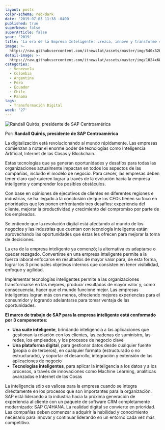 ```yaml
---
layout: posts
color-schema: red-dark
date: '2019-07-03 11:38 -0400'
published: true
superNews: false
superArticle: false
year: '2019'
title: 'La era de la Empresa Inteligente: crezca, innove y transforme su organización '
image: >-
  https://raw.githubusercontent.com/itnewslat/assets/master/img/540x320/Transformacion-Empresas-p.jpg
detail-image: >-
  https://raw.githubusercontent.com/itnewslat/assets/master/img/1024x680/Transformacion-Empresas-g.jpg
categories:
  - Venezuela
  - Colombia
  - Argentina
  - Perú
  - Ecuador
  - Chile
  - Panama
tags:
  - Transformación Digital
week: '27'
---
```

![Randall Quirós, presidente de SAP Centroamérica](https://pbs.twimg.com/profile_images/993622271687254016/xTkyhYO3_400x400.jpg)

Por: **Randall Quirós, presidente de SAP Centroamérica**

La digitalización está revolucionando al mundo rápidamente. Las empresas comienzan a notar el enorme poder de tecnologías como Inteligencia Artificial, Internet de las Cosas y Blockchain. 

Estas tecnologías que ya generan oportunidades y desafíos para todas las organizaciones actualmente impactan en todos los aspectos de las compañías, incluido el modelo de negocio. Para crecer, las empresas deben tener claro qué quieren lograr a través de la evolución hacia la empresa inteligente y comprender los posibles obstáculos.

Con base en opiniones de ejecutivos de clientes en diferentes regiones e industrias, se ha llegado a la conclusión de que los CEOs tienen su foco en prioridades que los ponen enfrentando tres desafíos: experiencia del cliente, mejorar la productividad y crecimiento del compromiso por parte de los empleados. 

Se entiende que la revolución digital está afectando al mundo de los negocios y las industrias que cuentan con tecnología inteligente están aprovechando las oportunidades que éstas les ofrecen para mejorar la toma de decisiones. 
 
 
La era de la empresa inteligente ya comenzó; la alternativa es adaptarse o quedar rezagado. Convertirse en una empresa inteligente permite a la fuerza laboral enfocarse en resultados de mayor valor para, de esta forma, lograr los 3 principales objetivos internos que consisten en tener visibilidad, enfoque y agilidad. 

Implementar tecnologías inteligentes permite a las organizaciones transformarse en las mejores, producir resultados de mayor valor y, como consecuencia, hacer que el mundo funcione mejor. Las empresas inteligentes logran más con menos, ofreciendo mejores experiencias para el consumidor y logrando adelantarse para tomar ventaja de las oportunidades. 

**El marco de trabajo de SAP para la empresa inteligente está conformado por 3 componentes:**

- **Una suite inteligente**, brindando inteligencia a las aplicaciones que gestionan la relación con los clientes, las cadenas de suministro, las redes, los empleados, y los procesos de negocio clave 
- **Una plataforma digital**, para gestionar datos desde cualquier fuente (propia o de terceros), en cualquier formato (estructurado o no estructurado), y soportar el desarrollo, integración y extensión de las aplicaciones de negocio 
- **Tecnologías inteligentes**, para aplicar la inteligencia a los datos y a los procesos, a través de innovaciones como Machine Learning, analíticas avanzadas e Internet de las Cosas

La inteligencia sólo es valiosa para la empresa cuando se integra directamente en los procesos que son importantes para la organización. SAP está liderando a la industria hacia la próxima generación de experiencia al cliente con un paquete de software CRM completamente modernizado: SAP C/4HANA. La realidad digital se convierte en prioridad. Las compañías deben comenzar a adquirir la habilidad y conocimiento necesario para innovar y continuar liderando en un entorno cada vez más competitivo.

